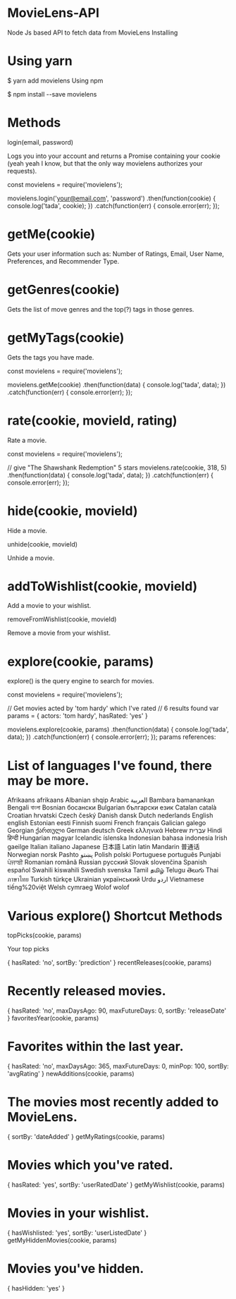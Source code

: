 # MovieLens-API
Node Js based API to fetch data from MovieLens
Installing

# Using yarn

$ yarn add movielens
Using npm

$ npm install --save movielens
# Methods

login(email, password)

Logs you into your account and returns a Promise containing your cookie (yeah yeah I know, but that the only way movielens authorizes your requests).

const movielens = require('movielens');

movielens.login('your@email.com', 'password')
  .then(function(cookie) {
    console.log('tada', cookie);
  })
  .catch(function(err) {
    console.error(err);
  });
# getMe(cookie)

Gets your user information such as: Number of Ratings, Email, User Name, Preferences, and Recommender Type.

# getGenres(cookie)

Gets the list of move genres and the top(?) tags in those genres.

# getMyTags(cookie)

Gets the tags you have made.

const movielens = require('movielens');

movielens.getMe(cookie)
  .then(function(data) {
    console.log('tada', data);
  })
  .catch(function(err) {
    console.error(err);
  });
# rate(cookie, movieId, rating)

 Rate a movie.

const movielens = require('movielens');

// give "The Shawshank Redemption" 5 stars
movielens.rate(cookie, 318, 5)
  .then(function(data) {
    console.log('tada', data);
  })
  .catch(function(err) {
    console.error(err);
  });
# hide(cookie, movieId)

 Hide a movie.

unhide(cookie, movieId)

Unhide a movie.

# addToWishlist(cookie, movieId)

Add a movie to your wishlist.

removeFromWishlist(cookie, movieId)

Remove a movie from your wishlist.

# explore(cookie, params)

explore() is the query engine to search for movies.

const movielens = require('movielens');

// Get movies acted by 'tom hardy' which I've rated
// 6 results found
var params = {
  actors: 'tom hardy',
  hasRated: 'yes'
}

movielens.explore(cookie, params)
  .then(function(data) {
    console.log('tada', data);
  })
  .catch(function(err) {
    console.error(err);
  });
params references:


# List of languages I've found, there may be more.

Afrikaans      afrikaans
Albanian       shqip
Arabic         العربية
Bambara        bamanankan
Bengali        বাংলা
Bosnian        босански
Bulgarian      български език
Catalan        català
Croatian       hrvatski
Czech          český
Danish         dansk
Dutch          nederlands
English        english
Estonian       eesti
Finnish        suomi
French         français
Galician       galego
Georgian       ქართული
German         deutsch
Greek          ελληνικά
Hebrew         עִבְרִית
Hindi          हिन्दी
Hungarian      magyar
Icelandic      íslenska
Indonesian     bahasa indonesia
Irish          gaeilge
Italian        italiano
Japanese       日本語
Latin          latin
Mandarin       普通话
Norwegian      norsk
Pashto         پښتو
Polish         polski
Portuguese     português
Punjabi        ਪੰਜਾਬੀ
Romanian       română
Russian        pусский
Slovak         slovenčina
Spanish        español
Swahili        kiswahili
Swedish        svenska
Tamil          தமிழ்
Telugu         తెలుగు
Thai           ภาษาไทย
Turkish        türkçe
Ukrainian      український
Urdu           اردو
Vietnamese     tiếng%20việt
Welsh          cymraeg
Wolof          wolof
# Various explore() Shortcut Methods

topPicks(cookie, params)

Your top picks

{
  hasRated: 'no',
  sortBy: 'prediction'
}
recentReleases(cookie, params)

# Recently released movies.

{
  hasRated: 'no',
  maxDaysAgo: 90,
  maxFutureDays: 0,
  sortBy: 'releaseDate'
}
favoritesYear(cookie, params)

# Favorites within the last year.

{
  hasRated: 'no',
  maxDaysAgo: 365,
  maxFutureDays: 0,
  minPop: 100,
  sortBy: 'avgRating'
}
newAdditions(cookie, params)

# The movies most recently added to MovieLens.

{
  sortBy: 'dateAdded'
}
getMyRatings(cookie, params)

# Movies which you've rated.

{
  hasRated: 'yes',
  sortBy: 'userRatedDate'
}
getMyWishlist(cookie, params)

# Movies in your wishlist.

{
  hasWishlisted: 'yes',
  sortBy: 'userListedDate'
}
getMyHiddenMovies(cookie, params)

# Movies you've hidden.

{
  hasHidden: 'yes'
}
